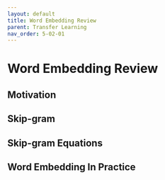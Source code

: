 ```yaml
---
layout: default
title: Word Embedding Review
parent: Transfer Learning
nav_order: 5-02-01
---
```


# Word Embedding Review

## Motivation

## Skip-gram

## Skip-gram Equations

## Word Embedding In Practice
